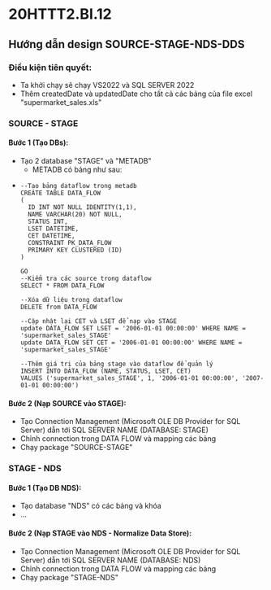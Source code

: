 # 20HTTT2.BI.12
## Hướng dẫn design SOURCE-STAGE-NDS-DDS
### Điều kiện tiên quyết:
- Ta khởi chạy sẽ chạy VS2022 và SQL SERVER 2022
- Thêm createdDate và updatedDate cho tất cả các bảng của file excel "supermarket_sales.xls"
### SOURCE - STAGE
#### Bước 1 (Tạo DBs):
- Tạo 2 database "STAGE" và "METADB"
  + METADB có bảng như sau:
-     --Tạo bảng dataflow trong metadb
      CREATE TABLE DATA_FLOW
      (
      	ID INT NOT NULL IDENTITY(1,1),
      	NAME VARCHAR(20) NOT NULL,
      	STATUS INT,
      	LSET DATETIME,
      	CET DATETIME,
      	CONSTRAINT PK_DATA_FLOW
      	PRIMARY KEY CLUSTERED (ID)
      )
  
      GO
      --Kiểm tra các source trong dataflow
      SELECT * FROM DATA_FLOW

      --Xóa dữ liệu trong dataflow
      DELETE from DATA_FLOW
      
      --Cập nhật lại CET và LSET để nạp vào STAGE
      update DATA_FLOW SET LSET = '2006-01-01 00:00:00' WHERE NAME = 'supermarket_sales_STAGE'
      update DATA_FLOW SET CET = '2006-01-01 00:00:00' WHERE NAME = 'supermarket_sales_STAGE'

      --Thêm giá trị của bảng stage vào dataflow để quản lý
      INSERT INTO DATA_FLOW (NAME, STATUS, LSET, CET)
      VALUES ('supermarket_sales_STAGE', 1, '2006-01-01 00:00:00', '2007-01-01 00:00:00')
    
#### Bước 2 (Nạp SOURCE vào STAGE):
- Tạo Connection Management (Microsoft OLE DB Provider for SQL Server) dẫn tới SQL SERVER NAME (DATABASE: STAGE)
- Chỉnh connection trong DATA FLOW và mapping các bảng
- Chạy package "SOURCE-STAGE"

### STAGE - NDS
#### Bước 1 (Tạo DB NDS):
- Tạo database "NDS" có các bảng và khóa
- ...

#### Bước 2 (Nạp STAGE vào NDS - Normalize Data Store):
- Tạo Connection Management (Microsoft OLE DB Provider for SQL Server) dẫn tới SQL SERVER NAME (DATABASE: NDS)
- Chỉnh connection trong DATA FLOW và mapping các bảng
- Chạy package "STAGE-NDS"
